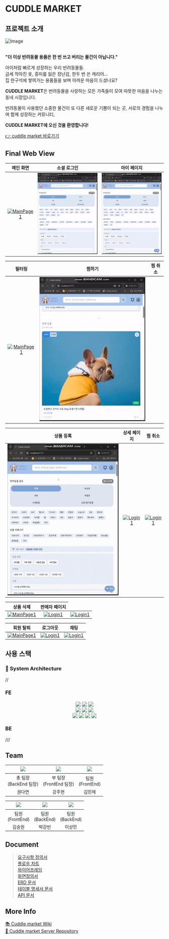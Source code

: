 # CUDDLE MARKET

## 프로젝트 소개

<div> 
<img  alt="Image" src="https://github.com/user-attachments/assets/6ea2172e-9a39-454d-8e13-461cc12dc075" /> </div>
<br/>
<!-- CUDDLE MARKET는 반려동물을 사랑하는 사람들을 위한 반려동물 중고용품 웹 플랫폼입니다.<br/>
더 이상 사용하지 않는 반려동물 용품을 쉽게 사고팔 수 있고, 다른 반려인들과 따뜻한 커뮤니티를 형성할 수 있습니다.
- 🐾 반려동물 용품의 합리적인 재사용
- 🐾 사용자 친화적인 간단한 UI/UX
- 🐾 따뜻한 감성을 담은 브랜드 아이덴티티 -->

**"더 이상 반려동물 용품은 한 번 쓰고 버리는 물건이 아닙니다."**

아이처럼 빠르게 성장하는 우리 반려동물들. <br/>
금세 작아진 옷, 흥미를 잃은 장난감, 한두 번 쓴 캐리어... <br/>
집 한구석에 쌓여가는 용품들을 보며 아까운 마음이 드셨나요? <br/>

**CUDDLE MARKET**은 반려동물을 사랑하는 모든 가족들이 모여
따뜻한 마음을 나누는 동네 시장입니다.

반려동물이 사용했던 소중한 물건이 또 다른 새로운 기쁨이 되는 곳,
서로의 경험을 나누며 함께 성장하는 커뮤니티,

**CUDDLE MARKET에 오신 것을 환영합니다!**

<a href="https://cuddle-market-fe.vercel.app/">👉 cuddle market 바로가기</a>


## Final Web View

<table>
<thead>
<tr>
<th align="center">메인 화면</th>
<th align="center">소셜 로그인</th>
<th align="center">마이 페이지</th>
</tr>
</thead>
<tbody>
<tr>
<td align="center"><a target="_blank" rel="noopener noreferrer nofollow" href="./images/메인화면.gif"><img src="./images/메인화면.gif" alt="MainPage1" style="width: 100%;"></a></td>
<td align="center"><a target="_blank" rel="noopener noreferrer nofollow" href="./images//소셜 로그인.gif"><img src="./images/소셜 로그인.gif" alt="Login1" style="width: 100%;"></a></td>
<td align="center"><a target="_blank" rel="noopener noreferrer nofollow" href="./images/마이페이지.gifgif"><img src="./images/마이페이지.gif" alt="MainPage1" style="width: 100%;"></a></td>
</tr>
</tbody>
</table>
<table>
<thead>
<tr>
<th align="center">필터링</th>
<th align="center">찜하기</th>
<th align="center">찜 취소</th>

</tr>
</thead>
<tbody>
<tr>
<td align="center"><a target="_blank" rel="noopener noreferrer nofollow" href="./images/필터링.gif"><img src="./images/필터링.gif" alt="MainPage1" style="width: 100%;"></a></td>
<td align="center"><a target="_blank" rel="noopener noreferrer nofollow" href="./images/찜하기.gif"><img src="./images/찜하기.gif" alt="Login1" style="width: 100%;"></a></td>
<td align="center"><a target="_blank" rel="noopener noreferrer nofollow" href="./images/찜 취소.gif" style="width: 100%;"></a></td>
</tr>
</tbody>
</table>
<table>
<thead>
<tr>

<th align="center">상품 등록</th>
<th align="center">상세 페이지</th>
<th align="center">찜 취소</th>
</tr>
</thead>
<tbody>
<tr>
<td align="center"><a target="_blank" rel="noopener noreferrer nofollow" href="./images/상품등록.gif"><img src="./images/상품등록.gif" alt="MainPage1" style="width: 100%;"></a></td>
<td align="center"><a target="_blank" rel="noopener noreferrer nofollow" href="./images/"><img src="https://camo.githubusercontent.com/98bbd4cd134b72cb7ff2794e164cc4507ddd5a4e895b3880e6e8e9360b6b4da4/68747470733a2f2f6c68362e676f6f676c6575736572636f6e74656e742e636f6d2f4c674c6e794b347862696a5f536d4251645f39622d7a4b4c374e6a46426365584c467239376f2d53397a344a4d7737625a614f34453957355362774a6e5f784f4156753478436b3953653065715368665038596b7a6b614c2d51696c715661364c526151455135683450484c5a4f676d54385a427942562d6545495a457239443349316d42367175356e684965687570333931304679746e72513d7332303438" alt="Login1" data-canonical-src="https://lh6.googleusercontent.com/LgLnyK4xbij_SmBQd_9b-zKL7NjFBceXLFr97o-S9z4JMw7bZaO4E9W5SbwJn_xOAVu4xCk9Se0eqShfP8YkzkaL-QilqVa6LRaQEQ5h4PHLZOgmT8ZByBV-eEIZEr9D3I1mB6qu5nhIehup3910FytnrQ=s2048" style="max-width: 100%;"></a></td>
<td align="center"><a target="_blank" rel="noopener noreferrer nofollow" href="https://camo.githubusercontent.com/98bbd4cd134b72cb7ff2794e164cc4507ddd5a4e895b3880e6e8e9360b6b4da4/68747470733a2f2f6c68362e676f6f676c6575736572636f6e74656e742e636f6d2f4c674c6e794b347862696a5f536d4251645f39622d7a4b4c374e6a46426365584c467239376f2d53397a344a4d7737625a614f34453957355362774a6e5f784f4156753478436b3953653065715368665038596b7a6b614c2d51696c715661364c526151455135683450484c5a4f676d54385a427942562d6545495a457239443349316d42367175356e684965687570333931304679746e72513d7332303438"><img src="https://camo.githubusercontent.com/98bbd4cd134b72cb7ff2794e164cc4507ddd5a4e895b3880e6e8e9360b6b4da4/68747470733a2f2f6c68362e676f6f676c6575736572636f6e74656e742e636f6d2f4c674c6e794b347862696a5f536d4251645f39622d7a4b4c374e6a46426365584c467239376f2d53397a344a4d7737625a614f34453957355362774a6e5f784f4156753478436b3953653065715368665038596b7a6b614c2d51696c715661364c526151455135683450484c5a4f676d54385a427942562d6545495a457239443349316d42367175356e684965687570333931304679746e72513d7332303438" alt="Login1" data-canonical-src="https://lh6.googleusercontent.com/LgLnyK4xbij_SmBQd_9b-zKL7NjFBceXLFr97o-S9z4JMw7bZaO4E9W5SbwJn_xOAVu4xCk9Se0eqShfP8YkzkaL-QilqVa6LRaQEQ5h4PHLZOgmT8ZByBV-eEIZEr9D3I1mB6qu5nhIehup3910FytnrQ=s2048" style="max-width: 100%;"></a></td>
</tr>
</tbody>
</table>
<table>
<thead>
<tr>
<th align="center">상품 삭제</th>
<th align="center">판매자 페이지</th>
</tr>
</thead>
<tbody>
<tr>
<td align="center"><a target="_blank" rel="noopener noreferrer nofollow" href="https://camo.githubusercontent.com/7b221d575002a1f55cadea3406716a01a4ff2986bbb644d427969812c99a5315/68747470733a2f2f6c68362e676f6f676c6575736572636f6e74656e742e636f6d2f4d37527861595f5a7346357351637169494f616664424748755647714b725130633037687a4f744c676b687859544b2d61524b5764686b4d66693844616f5a787944574c5a4b68645545444b424945704554636d325f7348354a645736396d724f587a41534d5159484645696150305162674345486135626e4b7a4954472d76397a746e3051666243655a747a6e4a38712d53446f32716f45413d7332303438"><img src="https://camo.githubusercontent.com/7b221d575002a1f55cadea3406716a01a4ff2986bbb644d427969812c99a5315/68747470733a2f2f6c68362e676f6f676c6575736572636f6e74656e742e636f6d2f4d37527861595f5a7346357351637169494f616664424748755647714b725130633037687a4f744c676b687859544b2d61524b5764686b4d66693844616f5a787944574c5a4b68645545444b424945704554636d325f7348354a645736396d724f587a41534d5159484645696150305162674345486135626e4b7a4954472d76397a746e3051666243655a747a6e4a38712d53446f32716f45413d7332303438" alt="MainPage1" data-canonical-src="https://lh6.googleusercontent.com/M7RxaY_ZsF5sQcqiIOafdBGHuVGqKrQ0c07hzOtLgkhxYTK-aRKWdhkMfi8DaoZxyDWLZKhdUEDKBIEpETcm2_sH5JdW69mrOXzASMQYHFEiaP0QbgCEHa5bnKzITG-v9ztn0QfbCeZtznJ8q-SDo2qoEA=s2048" style="max-width: 100%;"></a></td>
<td align="center"><a target="_blank" rel="noopener noreferrer nofollow" href="https://camo.githubusercontent.com/98bbd4cd134b72cb7ff2794e164cc4507ddd5a4e895b3880e6e8e9360b6b4da4/68747470733a2f2f6c68362e676f6f676c6575736572636f6e74656e742e636f6d2f4c674c6e794b347862696a5f536d4251645f39622d7a4b4c374e6a46426365584c467239376f2d53397a344a4d7737625a614f34453957355362774a6e5f784f4156753478436b3953653065715368665038596b7a6b614c2d51696c715661364c526151455135683450484c5a4f676d54385a427942562d6545495a457239443349316d42367175356e684965687570333931304679746e72513d7332303438"><img src="https://camo.githubusercontent.com/98bbd4cd134b72cb7ff2794e164cc4507ddd5a4e895b3880e6e8e9360b6b4da4/68747470733a2f2f6c68362e676f6f676c6575736572636f6e74656e742e636f6d2f4c674c6e794b347862696a5f536d4251645f39622d7a4b4c374e6a46426365584c467239376f2d53397a344a4d7737625a614f34453957355362774a6e5f784f4156753478436b3953653065715368665038596b7a6b614c2d51696c715661364c526151455135683450484c5a4f676d54385a427942562d6545495a457239443349316d42367175356e684965687570333931304679746e72513d7332303438" alt="Login1" data-canonical-src="https://lh6.googleusercontent.com/LgLnyK4xbij_SmBQd_9b-zKL7NjFBceXLFr97o-S9z4JMw7bZaO4E9W5SbwJn_xOAVu4xCk9Se0eqShfP8YkzkaL-QilqVa6LRaQEQ5h4PHLZOgmT8ZByBV-eEIZEr9D3I1mB6qu5nhIehup3910FytnrQ=s2048" style="max-width: 100%;"></a></td>
<td align="center"><a target="_blank" rel="noopener noreferrer nofollow" href="https://camo.githubusercontent.com/98bbd4cd134b72cb7ff2794e164cc4507ddd5a4e895b3880e6e8e9360b6b4da4/68747470733a2f2f6c68362e676f6f676c6575736572636f6e74656e742e636f6d2f4c674c6e794b347862696a5f536d4251645f39622d7a4b4c374e6a46426365584c467239376f2d53397a344a4d7737625a614f34453957355362774a6e5f784f4156753478436b3953653065715368665038596b7a6b614c2d51696c715661364c526151455135683450484c5a4f676d54385a427942562d6545495a457239443349316d42367175356e684965687570333931304679746e72513d7332303438"><img src="https://camo.githubusercontent.com/98bbd4cd134b72cb7ff2794e164cc4507ddd5a4e895b3880e6e8e9360b6b4da4/68747470733a2f2f6c68362e676f6f676c6575736572636f6e74656e742e636f6d2f4c674c6e794b347862696a5f536d4251645f39622d7a4b4c374e6a46426365584c467239376f2d53397a344a4d7737625a614f34453957355362774a6e5f784f4156753478436b3953653065715368665038596b7a6b614c2d51696c715661364c526151455135683450484c5a4f676d54385a427942562d6545495a457239443349316d42367175356e684965687570333931304679746e72513d7332303438" alt="Login1" data-canonical-src="https://lh6.googleusercontent.com/LgLnyK4xbij_SmBQd_9b-zKL7NjFBceXLFr97o-S9z4JMw7bZaO4E9W5SbwJn_xOAVu4xCk9Se0eqShfP8YkzkaL-QilqVa6LRaQEQ5h4PHLZOgmT8ZByBV-eEIZEr9D3I1mB6qu5nhIehup3910FytnrQ=s2048" style="max-width: 100%;"></a></td>
</tr>
</tbody>
</table>
<table>
<thead>
<tr>
<th align="center">회원 탈퇴</th>
<th align="center">로그아웃</th>
<th align="center">채팅</th>
</tr>
</thead>
<tbody>
<tr>
<td align="center"><a target="_blank" rel="noopener noreferrer nofollow" href="https://camo.githubusercontent.com/7b221d575002a1f55cadea3406716a01a4ff2986bbb644d427969812c99a5315/68747470733a2f2f6c68362e676f6f676c6575736572636f6e74656e742e636f6d2f4d37527861595f5a7346357351637169494f616664424748755647714b725130633037687a4f744c676b687859544b2d61524b5764686b4d66693844616f5a787944574c5a4b68645545444b424945704554636d325f7348354a645736396d724f587a41534d5159484645696150305162674345486135626e4b7a4954472d76397a746e3051666243655a747a6e4a38712d53446f32716f45413d7332303438"><img src="https://camo.githubusercontent.com/7b221d575002a1f55cadea3406716a01a4ff2986bbb644d427969812c99a5315/68747470733a2f2f6c68362e676f6f676c6575736572636f6e74656e742e636f6d2f4d37527861595f5a7346357351637169494f616664424748755647714b725130633037687a4f744c676b687859544b2d61524b5764686b4d66693844616f5a787944574c5a4b68645545444b424945704554636d325f7348354a645736396d724f587a41534d5159484645696150305162674345486135626e4b7a4954472d76397a746e3051666243655a747a6e4a38712d53446f32716f45413d7332303438" alt="MainPage1" data-canonical-src="https://lh6.googleusercontent.com/M7RxaY_ZsF5sQcqiIOafdBGHuVGqKrQ0c07hzOtLgkhxYTK-aRKWdhkMfi8DaoZxyDWLZKhdUEDKBIEpETcm2_sH5JdW69mrOXzASMQYHFEiaP0QbgCEHa5bnKzITG-v9ztn0QfbCeZtznJ8q-SDo2qoEA=s2048" style="max-width: 100%;"></a></td>
<td align="center"><a target="_blank" rel="noopener noreferrer nofollow" href="https://camo.githubusercontent.com/98bbd4cd134b72cb7ff2794e164cc4507ddd5a4e895b3880e6e8e9360b6b4da4/68747470733a2f2f6c68362e676f6f676c6575736572636f6e74656e742e636f6d2f4c674c6e794b347862696a5f536d4251645f39622d7a4b4c374e6a46426365584c467239376f2d53397a344a4d7737625a614f34453957355362774a6e5f784f4156753478436b3953653065715368665038596b7a6b614c2d51696c715661364c526151455135683450484c5a4f676d54385a427942562d6545495a457239443349316d42367175356e684965687570333931304679746e72513d7332303438"><img src="https://camo.githubusercontent.com/98bbd4cd134b72cb7ff2794e164cc4507ddd5a4e895b3880e6e8e9360b6b4da4/68747470733a2f2f6c68362e676f6f676c6575736572636f6e74656e742e636f6d2f4c674c6e794b347862696a5f536d4251645f39622d7a4b4c374e6a46426365584c467239376f2d53397a344a4d7737625a614f34453957355362774a6e5f784f4156753478436b3953653065715368665038596b7a6b614c2d51696c715661364c526151455135683450484c5a4f676d54385a427942562d6545495a457239443349316d42367175356e684965687570333931304679746e72513d7332303438" alt="Login1" data-canonical-src="https://lh6.googleusercontent.com/LgLnyK4xbij_SmBQd_9b-zKL7NjFBceXLFr97o-S9z4JMw7bZaO4E9W5SbwJn_xOAVu4xCk9Se0eqShfP8YkzkaL-QilqVa6LRaQEQ5h4PHLZOgmT8ZByBV-eEIZEr9D3I1mB6qu5nhIehup3910FytnrQ=s2048" style="max-width: 100%;"></a></td>
<td align="center"><a target="_blank" rel="noopener noreferrer nofollow" href="https://camo.githubusercontent.com/98bbd4cd134b72cb7ff2794e164cc4507ddd5a4e895b3880e6e8e9360b6b4da4/68747470733a2f2f6c68362e676f6f676c6575736572636f6e74656e742e636f6d2f4c674c6e794b347862696a5f536d4251645f39622d7a4b4c374e6a46426365584c467239376f2d53397a344a4d7737625a614f34453957355362774a6e5f784f4156753478436b3953653065715368665038596b7a6b614c2d51696c715661364c526151455135683450484c5a4f676d54385a427942562d6545495a457239443349316d42367175356e684965687570333931304679746e72513d7332303438"><img src="https://camo.githubusercontent.com/98bbd4cd134b72cb7ff2794e164cc4507ddd5a4e895b3880e6e8e9360b6b4da4/68747470733a2f2f6c68362e676f6f676c6575736572636f6e74656e742e636f6d2f4c674c6e794b347862696a5f536d4251645f39622d7a4b4c374e6a46426365584c467239376f2d53397a344a4d7737625a614f34453957355362774a6e5f784f4156753478436b3953653065715368665038596b7a6b614c2d51696c715661364c526151455135683450484c5a4f676d54385a427942562d6545495a457239443349316d42367175356e684965687570333931304679746e72513d7332303438" alt="Login1" data-canonical-src="https://lh6.googleusercontent.com/LgLnyK4xbij_SmBQd_9b-zKL7NjFBceXLFr97o-S9z4JMw7bZaO4E9W5SbwJn_xOAVu4xCk9Se0eqShfP8YkzkaL-QilqVa6LRaQEQ5h4PHLZOgmT8ZByBV-eEIZEr9D3I1mB6qu5nhIehup3910FytnrQ=s2048" style="max-width: 100%;"></a></td>
</tr>
</tbody>
</table>

## 사용 스택

### 🔧 System Architecture

//

### FE

<div align="center">
<img align="center" src="https://img.shields.io/badge/HTML5-FE642E?style=flat-square&logo=html5&logoColor=white"/>
<img align="center" src="https://img.shields.io/badge/CSS3-2E9AFE?style=flat-square&logo=CSS3&logoColor=white"/>
<img align="center" src="https://img.shields.io/badge/Javascript-f7df1e?style=flat-square&logo=Javascript&logoColor=black"/><br>
<img align="center" src="https://img.shields.io/badge/React-2E2E2E?style=flat-square&logo=React&logoColor=61dafb"/>
<img align="center" src="https://img.shields.io/badge/TypeScript-3178c6?style=flat-square&logo=TypeScript&logoColor=white"/>
<img align="center" src="https://img.shields.io/badge/figma-A259FF?style=flat-square&logo=figma&logoColor=fff
"/><br>
<img align="center" src="https://img.shields.io/badge/prettier-61e1e6?style=flat-square&logo=prettier&logoColor=magenta"/>
<img align="center" src="https://img.shields.io/badge/Tailwind-06B6D4?style=flat-square&logo=tailwind-css&logoColor=fff"/>
<img align="center" src="https://img.shields.io/badge/zustand-lightgray?style=flat-square"/>
<img align="center" src="https://img.shields.io/badge/npm-%23CB3837?style=flat-square&logo=npm"/>
</div>

### BE

///

## Team

<table align="center">
<thead>
<tr>
<th align="center"><a href="https://github.com/Dayeon-00"><img src="https://img.shields.io/badge/github-Dayeon-blue?style=for-the-badge&logo=github&logoColor=%23fff&labelColor=%23181717" width="100px/" style="max-width: 100%;"></a><br></th>
<th align="center"><a href="https://github.com/jjub0217"><img src="https://img.shields.io/badge/github-jjub0217-blue?style=for-the-badge&logo=github&logoColor=%23fff&labelColor=%23181717" width="100px/" style="max-width: 100%;"></a><br></th>
<th align="center"><a href="https://github.com/minjekim64"><img src="https://img.shields.io/badge/github-minjekim64-blue?style=for-the-badge&logo=github&logoColor=%23fff&labelColor=%23181717" width="100px/" style="max-width: 100%;"></a><br></th>
</tr>
</thead>
<tbody>
<tr>
<td align="center">총 팀장<br>(BackEnd 팀장)</td> 
<td align="center">부 팀장<br>(FrontEnd 팀장)</td>
<td align="center">팀원<br>(FrontEnd)</td>

</tr>
<tr>
<td align="center">권다연</td>
<td align="center">강주현</td>
<td align="center">김민제</td>

</tr>
</tbody>
</table>
<table align="center">
<thead>
<tr>
<th align="center"><a href="https://github.com/dirage1"><img src="https://img.shields.io/badge/github-dirage1-blue?style=for-the-badge&logo=github&logoColor=%23fff&labelColor=%23181717" width="100px/" style="max-width: 100%;"></a><br></th>
<th align="center"><a href="https://github.com/ParkKangbin"><img src="https://img.shields.io/badge/github-ParkKangbin-blue?style=for-the-badge&logo=github&logoColor=%23fff&labelColor=%23181717" width="100px/" style="max-width: 100%;"></a><br></th>
<th align="center"><a href="https://github.com/ark2313"><img src="https://img.shields.io/badge/github-ark2313-blue?style=for-the-badge&logo=github&logoColor=%23fff&labelColor=%23181717" width="100px/" style="max-width: 100%;"></a><br></th>

</tr>
</thead>
<tbody>
<tr>
<td align="center">팀원<br>(FrontEnd)</td>
<td align="center">팀원<br>(BackEnd)</td>
<td align="center">팀원<br>(BackEnd)</td>
</tr>
<tr>
<td align="center">김승원</td>
<td align="center">박강빈</td>
<td align="center">이상민</td>
</tr>
</tbody>
</table>

## Document

> <a href="">요구사항 정의서</a><br> 
<a href="https://github.com/ExpectedAnnualSalaryOf4TrillionWon/Cuddle-Market-FE/wiki/Flow-Chart">플로우 차트</a><br> 
<a href="https://github.com/ExpectedAnnualSalaryOf4TrillionWon/Cuddle-Market-FE/wiki/Wire-Frame">와이어프레임</a><br> 
<a href="">화면정의서</a><br>
<a href="">ERD 문서</a><br> 
<a href="">테이블 명세서 문서</a><br> 
<a href="">API 문서</a><br>

## More Info

<a href="">📚 Cuddle market Wiki</a><br>
<a href="">🔐 Cuddle market Server Repository</a><br>
